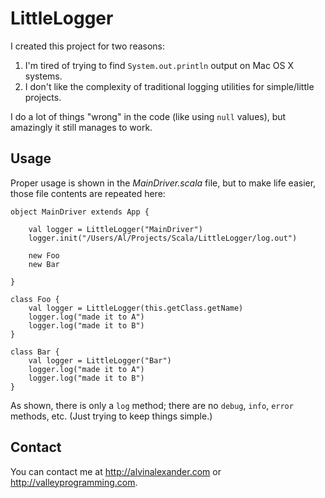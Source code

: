 LittleLogger
============

I created this project for two reasons:

1. I'm tired of trying to find `System.out.println` output on Mac OS X systems.
1. I don't like the complexity of traditional logging utilities for simple/little projects.

I do a lot of things "wrong" in the code (like using `null` values), but amazingly it still manages to work.

Usage
-----

Proper usage is shown in the *MainDriver.scala* file, but to make life easier, those file contents are repeated here:

````
object MainDriver extends App {

    val logger = LittleLogger("MainDriver")
    logger.init("/Users/Al/Projects/Scala/LittleLogger/log.out")
    
    new Foo
    new Bar

}

class Foo {    
    val logger = LittleLogger(this.getClass.getName)
    logger.log("made it to A")
    logger.log("made it to B")
}

class Bar {    
    val logger = LittleLogger("Bar")
    logger.log("made it to A")
    logger.log("made it to B")
}
````

As shown, there is only a `log` method; there are no `debug`, `info`, `error` methods, etc. (Just trying to keep things simple.)

Contact
-------

You can contact me at http://alvinalexander.com or http://valleyprogramming.com.
